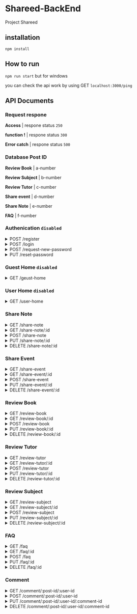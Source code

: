 # Shareed-BackEnd
  
Project Shareed
  
## installation

`npm install`

## How to run

`npm run start` but for windows

you can check the api work by using GET `localhost:3000/ping`

## API Documents

### Request respone
  
  **Access** | respone status `250`
  
  **function !** | respone status `300`
  
  **Error catch** | respone status `500`

### Database Post ID

  **Review Book** | a-number

  **Review Subject** | b-number
  
  **Review Tutor** | c-number

  **Share event** | d-number

  **Share Note** | e-number

  **FAQ** | f-number
  
### Authenication `disabled`

<details>
  <summary>POST /register</summary>
  
  - requirement
  
    **parameter**: `Email KMUTT` | `password` | `username`\
    **respone body**: -
  
</details>
<details>
  <summary>POST /login</summary>
  
  - requirement
  
    **parameter**: `Email KMUTT` | `password`\
    **respone body**: -
  
</details>
<details>
  <summary>POST /request-new-password</summary>
  
  - requirement
  
    **parameter**: `Email KMUTT`\
    **respone body**: -
  
</details>
<details>
  <summary>PUT /reset-password</summary>
    
  - requirement
  
    **parameter**: `new password`\
    **respone body**: -
  
</details>
  
### Guest Home `disabled`
  
<details>
  <summary>GET /geust-home</summary>
    
  - requirement
  
    **parameter**: -\
    **respone body**: -
  
</details>
  
### User Home `disabled`
  
<details>
  <summary>GET /user-home</summary>
    
  - requirement
  
    **parameter**: -\
    **respone body**: -
  
</details>
  
### Share Note

<details>
  <summary>GET /share-note</summary>
    
  - requirement
  
    **parameter**: -\
    **respone body**: `Main Picture` | `Subject Name` | `Post Date`
  
</details>
<details>
  <summary>GET /share-note/:id</summary>
    
  - requirement
  
    **parameter**: -\
    **respone body**: `Main Picture` | `Subject Name` | `Section` | `Instractor name` | `Semester` | `Tag` | `Title` | `Picture` | `Write Down` | `Owner`
  
</details>
<details>
  <summary>POST /share-note</summary>
    
  - requirement
  
    **parameter**: `Main Picture` | `Subject name` | `Section` | `Instractor name` | `Semester` | `Tag` | `Title` | `Picture`\
    **respone body**: -
  
</details>
<details>
  <summary>PUT /share-note/:id</summary>
    
  - requirement
  
    **parameter**: `Main Picture` | `Subject name` | `Section` | `Instractor name` | `Semester` | `Tag` | `Title` | `Picture`\
    **respone body**: -
  
</details>
<details>
  <summary>DELETE /share-note/:id</summary>
    
  - requirement
  
    **parameter**: -\
    **respone body**: -
  
</details>
  
  ### Share Event
  
<details>
  <summary>GET /share-event</summary>
    
  - requirement
  
    **parameter**: -\
    **respone body**: `Main Picture` | `Event Name` | `Post Date`
  
</details>
<details>
  <summary>GET /share-event/:id</summary>
    
  - requirement
  
    **parameter**: -\
    **respone body**: `Main Picture` | `Event Name` | `Location` | `Condition` | `Register here` | `Tag` | `Date & Time` | `Description` | `Picture` | `Write Down` | `Owner`
  
</details>
<details>
  <summary>POST /share-event</summary>
    
  - requirement
  
    **parameter**: `Main Picture` | `Event name` | `Location` | `Condition` | `Register here` | `Tag` | `Date & Time` | `Description` | `Picture`\
    **respone body**: -
  
</details>
<details>
  <summary>PUT /share-event/:id</summary>
    
  - requirement
  
    **parameter**: `Main Picture` | `Event name` | `Location` | `Condition` | `Register here` | `Tag` | `Date & Time` | `Description` | `Picture`\
    **respone body**: -
  
</details>
<details>
  <summary>DELETE /share-event/:id</summary>
    
  - requirement
  
    **parameter**: -\
    **respone body**: -
  
</details>
  
  ### Review Book
  
<details>
  <summary>GET /review-book</summary>
    
  - requirement
  
    **parameter**: -\
    **respone body**: `Main Picture` | `Title Name` | `Post Date`
  
</details>
<details>
  <summary>GET /review-book/:id</summary>
    
  - requirement
  
    **parameter**: -\
    **respone body**: `Main Picture` | `Subject ID` | `Subject Name` | `Title Name` | `Written by` | `Register here` | `Edition` | `Tag` | `Link To Library` | `Description` | `Picture` | `Write Down` | `Owner`
  
</details>
<details>
  <summary>POST /review-book</summary>
    
  - requirement
  
    **parameter**: `Main Picture` | `Subject ID` | `Subject Name` | `Title Name` | `Written by` | `Register here` | `Edition` | `Tag` | `Link To Library` | `Description` | `Picture`\
    **respone body**: -
  
</details>
<details>
  <summary>PUT /review-book/:id</summary>
    
  - requirement
  
    **parameter**: `Main Picture` | `Subject ID` | `Subject Name` | `Title Name` | `Written by` | `Register here` | `Edition` | `Tag` | `Link To Library` | `Description` | `Picture`\
    **respone body**: -
    ```json
    
    {
    "Cover": "c",
    "Title": "t",
    "WrittenBy": "w",
    "Edition": "e",
    "Link": "l",
    "Des": "d",
    "BookName": "B",
    "tag": [
        {
            "TagDetail": "one"
        },
        {
            "TagDetail": "two"
        },
        {
            "TagDetail": "three"
        }
    ],
    "content": [
        {
            "Picture": "onePic.jpg"
        },
        {
            "Picture": "twoPic.jpg"
        }
    ]
    }
    ```
  
</details>
<details>
  <summary>DELETE /review-book/:id</summary>
    
  - requirement
  
    **parameter**: -\
    **respone body**: -
  
</details>
  
  ### Review Tutor
  
<details>
  <summary>GET /review-tutor</summary>
    
  - requirement
  
    **parameter**: -\
    **respone body**: `Main Picture` | `Title Name` | `Post Date`
  
</details>
<details>
  <summary>GET /review-tutor/:id</summary>
    
  - requirement
  
    **parameter**: -\
    **respone body**: `Main Picture` | `Title Name` | `Tutor Name` | `Academy` | `The coures is taught` | `Contact` | `Description` | `Tag` | `Picture` | `Write Down` | `Owner`
  
</details>
<details>
  <summary>POST /review-tutor</summary>
    
  - requirement
  
    **parameter**: `Main Picture` | `Title Name` | `Tutor Name` | `Academy` | `The coures is taught` | `Contact` | `Description` | `Tag` | `Picture`\
    **respone body**: -
  
</details>
<details>
  <summary>PUT /review-tutor/:id</summary>
    
  - requirement
  
    **parameter**: `Main Picture` | `Title Name` | `Tutor Name` | `Academy` | `The coures is taught` | `Contact` | `Description` | `Tag` | `Picture`\
    **respone body**: -
  
</details>
<details>
  <summary>DELETE /review-tutor/:id</summary>
    
  - requirement
  
    **parameter**: -\
    **respone body**: -
  
</details>
  
  ### Review Subject
  
<details>
  <summary>GET /review-subject</summary>
    
  - requirement
  
    **parameter**: -\
    **respone body**: `Subject ID` | `Title Name` | `Post Date`
  
</details>
<details>
  <summary>GET /review-subject/:id</summary>
    
  - requirement
  
    **parameter**: -\
    **respone body**: `Main Picture` | `Title Name` | `Subject ID` | `Subject Name` | `Teach By` | `Section` | `Condition` | `Tag` |  `Description` | `Picture` | `Write Down` | `Owner`
  
</details>
<details>
  <summary>POST /review-subject</summary>
    
  - requirement
  
    **parameter**: `Title Name` | `Subject ID` | `Subject Name` | `Teach By` | `Section` | `Condition` | `Tag` |  `Description` | `Picture`\
    **respone body**: -
  
</details>
<details>
  <summary>PUT /review-subject/:id</summary>
    
  - requirement
  
    **parameter**: `Main Picture` | `Title Name` | `Subject ID` | `Subject Name` | `Teach By` | `Section` | `Condition` | `Tag` |  `Description` | `Picture`\
    **respone body**: -
  
</details>
<details>
  <summary>DELETE /review-subject/:id</summary>
    
  - requirement
  
    **parameter**: -\
    **respone body**: -
  
</details>
  
  ### FAQ
  
<details>
  <summary>GET /faq</summary>
    
  - requirement
  
    **parameter**: -\
    **respone body**: `Title Name` | `Post Date`
  
</details>
<details>
  <summary>GET /faq/:id</summary>
    
  - requirement
  
    **parameter**: -\
    **respone body**: `Title Name` | `Descirption` | `Tag` | `Write Down` | `Owner`
  
</details>
<details>
  <summary>POST /faq</summary>
    
  - requirement
  
    **parameter**: `Title Name` | `Descirption` | `Tag`\
    **respone body**: -
  
</details>
<details>
  <summary>PUT /faq/:id</summary>
    
  - requirement
  
    **parameter**: `Title Name` | `Descirption` | `Tag`\
    **respone body**: -
  
</details>
<details>
  <summary>DELETE /faq/:id</summary>
    
  - requirement
  
    **parameter**: -\
    **respone body**: -
  
</details>
  
  ### Comment
  
<details>
  <summary>GET /comment/:post-id/:user-id</summary>
    
  - requirement
  
    **parameter**: -\
    **respone body**: fetch comment by `post-id` && check owner by `user-id`
  
</details>
<details>
  <summary>POST /comment/:post-id/:user-id</summary>
    
  - requirement
  
    **parameter**: `post-id`, `user-id`, `comment-id`\
    **respone body**: -
  
</details>
<details>
  <summary>PUT /comment/:post-id/:user-id/:comment-id</summary>
    
  - requirement
  
    **parameter**: `post-id`, `user-id`, `comment-id`\
    **respone body**: -
  
</details>
<details>
  <summary>DELETE /comment/:post-id/:user-id/:comment-id</summary>
    
  - requirement
  
    **parameter**: -\
    **respone body**: -
  
</details>
